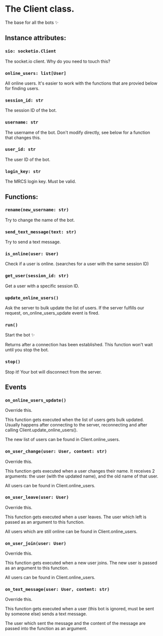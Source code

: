 # The Client class.
The base for all the bots ✨

## Instance attributes:

### `sio: socketio.Client`
The socket.io client. Why do you need to touch this?
### `online_users: list[User]`
All online users. It's easier to work with the functions that are provied below for finding users.
### `session_id: str`
The session ID of the bot.
### `username: str`
The username of the bot. Don't modify directly, see below for a function that changes this.
### `user_id: str`
The user ID of the bot.
### `login_key: str`
The MRCS login key. Must be valid.

## Functions:

### `rename(new_username: str)`
Try to change the name of the bot.

### `send_text_message(text: str)`
Try to send a text message.

### `is_online(user: User)`
Check if a user is online. (searches for a user with the same session ID)

### `get_user(session_id: str)`
Get a user with a specific session ID.

### `update_online_users()`
Ask the server to bulk update the list of users.
If the server fulfills our request, on_online_users_update event is fired.

### `run()`
Start the bot ✨

Returns after a connection has been established.
This function won't wait until you stop the bot.

### `stop()`
Stop it!
Your bot will disconnect from the server.

## Events

### `on_online_users_update()`
Override this.

This function gets executed when the list of users gets bulk updated.
Usually happens after connecting to the server, reconnecting and after calling Client.update_online_users().

The new list of users can be found in Client.online_users.

### `on_user_change(user: User, content: str)`
Override this.

This function gets executed when a user changes their name.
It receives 2 arguments: the user (with the updated name), and the old name of that user.

All users can be found in Client.online_users.

### `on_user_leave(user: User)`
Override this.

This function gets executed when a user leaves.
The user which left is passed as an argument to this function.

All users which are still online can be found in Client.online_users.

### `on_user_join(user: User)`
Override this.

This function gets executed when a new user joins.
The new user is passed as an argument to this function.

All users can be found in Client.online_users.

### `on_text_message(user: User, content: str)`
Override this.

This function gets executed when a user (this bot is ignored, must be sent by someone else) sends a text message.

The user which sent the message and the content of the message are passed into the function as an argument.
